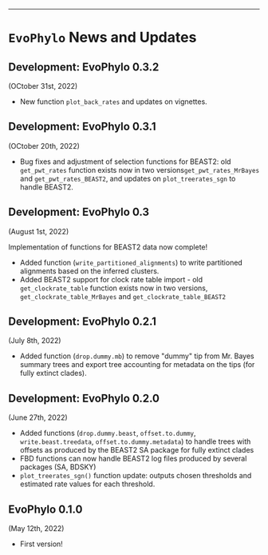 
---
`EvoPhylo` News and Updates
======

## Development: EvoPhylo 0.3.2
(OCtober 31st, 2022)

* New function `plot_back_rates` and updates on vignettes.

## Development: EvoPhylo 0.3.1
(OCtober 20th, 2022)

* Bug fixes and adjustment of selection functions for BEAST2: old `get_pwt_rates` function exists now in two versions`get_pwt_rates_MrBayes` and `get_pwt_rates_BEAST2`, and updates on `plot_treerates_sgn` to handle BEAST2.

## Development: EvoPhylo 0.3
(August 1st, 2022)

Implementation of functions for BEAST2 data now complete! 

 * Added function (`write_partitioned_alignments`) to write partitioned alignments based on the inferred clusters.
 * Added BEAST2 support for clock rate table import - old `get_clockrate_table` function exists now in two versions, `get_clockrate_table_MrBayes` and `get_clockrate_table_BEAST2`
  
## Development: EvoPhylo 0.2.1
(July 8th, 2022)

 * Added function (`drop.dummy.mb`) to remove "dummy" tip from Mr. Bayes summary trees and export tree accounting for metadata on the tips (for fully extinct clades).

## Development: EvoPhylo 0.2.0

(June 27th, 2022)

 * Added functions (`drop.dummy.beast`, `offset.to.dummy`, `write.beast.treedata`, `offset.to.dummy.metadata`) to handle trees with offsets as produced by the BEAST2 SA package for fully extinct clades
 * FBD functions can now handle BEAST2 log files produced by several packages (SA, BDSKY)
 * `plot_treerates_sgn()` function update: outputs chosen thresholds and estimated rate values for each threshold. 

## EvoPhylo 0.1.0

(May 12th, 2022)

* First version!
